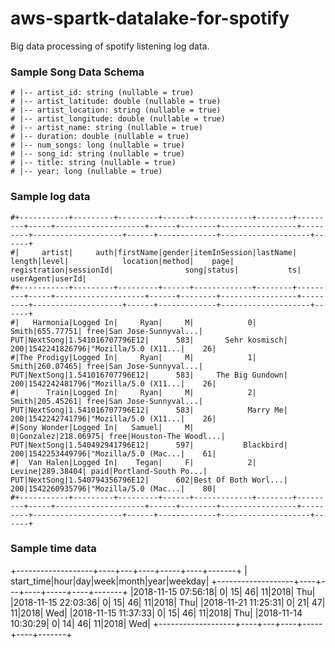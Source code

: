 # aws-spartk-datalake-for-spotify
Big data processing of spotify listening log data.



### Sample Song Data Schema
    # |-- artist_id: string (nullable = true)
    # |-- artist_latitude: double (nullable = true)
    # |-- artist_location: string (nullable = true)
    # |-- artist_longitude: double (nullable = true)
    # |-- artist_name: string (nullable = true)
    # |-- duration: double (nullable = true)
    # |-- num_songs: long (nullable = true)
    # |-- song_id: string (nullable = true)
    # |-- title: string (nullable = true)
    # |-- year: long (nullable = true)
    
    
### Sample log data 
    #+-----------+---------+---------+------+-------------+--------+---------+-----+--------------------+------+--------+-----------------+---------+--------------------+------+-------------+--------------------+------+
    #|     artist|     auth|firstName|gender|itemInSession|lastName|   length|level|            location|method|    page|     registration|sessionId|                song|status|           ts|           userAgent|userId|
    #+-----------+---------+---------+------+-------------+--------+---------+-----+--------------------+------+--------+-----------------+---------+--------------------+------+-------------+--------------------+------+
    #|   Harmonia|Logged In|     Ryan|     M|            0|   Smith|655.77751| free|San Jose-Sunnyval...|   PUT|NextSong|1.541016707796E12|      583|       Sehr kosmisch|   200|1542241826796|"Mozilla/5.0 (X11...|    26|
    #|The Prodigy|Logged In|     Ryan|     M|            1|   Smith|260.07465| free|San Jose-Sunnyval...|   PUT|NextSong|1.541016707796E12|      583|     The Big Gundown|   200|1542242481796|"Mozilla/5.0 (X11...|    26|
    #|      Train|Logged In|     Ryan|     M|            2|   Smith|205.45261| free|San Jose-Sunnyval...|   PUT|NextSong|1.541016707796E12|      583|            Marry Me|   200|1542242741796|"Mozilla/5.0 (X11...|    26|
    #|Sony Wonder|Logged In|   Samuel|     M|            0|Gonzalez|218.06975| free|Houston-The Woodl...|   PUT|NextSong|1.540492941796E12|      597|           Blackbird|   200|1542253449796|"Mozilla/5.0 (Mac...|    61|
    #|  Van Halen|Logged In|    Tegan|     F|            2|  Levine|289.38404| paid|Portland-South Po...|   PUT|NextSong|1.540794356796E12|      602|Best Of Both Worl...|   200|1542260935796|"Mozilla/5.0 (Mac...|    80|
    #+-----------+---------+---------+------+-------------+--------+---------+-----+--------------------+------+--------+-----------------+---------+--------------------+------+-------------+--------------------+------+
    
### Sample time data

+-------------------+----+---+----+-----+----+-------+
|         start_time|hour|day|week|month|year|weekday|
+-------------------+----+---+----+-----+----+-------+
|2018-11-15 07:56:18|   0| 15|  46|   11|2018|    Thu|
|2018-11-15 22:03:36|   0| 15|  46|   11|2018|    Thu|
|2018-11-21 11:25:31|   0| 21|  47|   11|2018|    Wed|
|2018-11-15 11:37:33|   0| 15|  46|   11|2018|    Thu|
|2018-11-14 10:30:29|   0| 14|  46|   11|2018|    Wed|
+-------------------+----+---+----+-----+----+-------+
